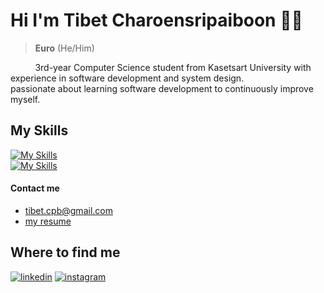 <h1>Hi I'm Tibet Charoensripaiboon 🙋🏻</h1>

> <b>Euro</b> (He/Him)

<p>
&nbsp;&nbsp;&nbsp;&nbsp;&nbsp;&nbsp;&nbsp;&nbsp;&nbsp;
3rd-year Computer Science student from Kasetsart University with experience in software development and system design.<br>
passionate about learning software development to continuously improve myself.
</p>
<h2>My Skills</h2>

[![My Skills](https://skillicons.dev/icons?i=ts,js,html,css,go,py,java,cpp&theme=light)](https://skillicons.dev)<br/>
[![My Skills](https://skillicons.dev/icons?i=nextjs,flutter,mysql,postgres,aws,firebase,postman,docker&theme=light)](https://skillicons.dev)

<h4>Contact me</h4>
<ul>
<li><a target="_blank" href="">tibet.cpb@gmail.com </a></li>
<li><a target="_blank" href="https://www.canva.com/design/DAGVQcFVegw/vkGCsz3xFgGrx4fCmtNXag/view?utm_content=DAGVQcFVegw&utm_campaign=designshare&utm_medium=link2&utm_source=uniquelinks&utlId=hfb5307549f">my resume </a></li>
  
</ul>

  
<h2>Where to find me</h2>
<p><a target="_blank" href="https://www.linkedin.com/in/Tibet Charoensripaiboon" style="display: inline-block;"><img src="https://img.shields.io/badge/linkedin-logo?style=for-the-badge&logo=linkedin&logoColor=white&color=%230a77b6" alt="linkedin" /></a>
<a target="_blank" href="https://www.instagram.com/aeuroo" style="display: inline-block;"><img src="https://img.shields.io/badge/instagram-logo?style=for-the-badge&logo=instagram&logoColor=white&color=%23F35369" alt="instagram" /></a></p>

